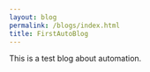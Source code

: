 ```yaml
---
layout: blog
permalink: /blogs/index.html
title: FirstAutoBlog
---
```


This is a test blog about automation.
